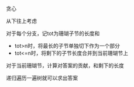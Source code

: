 贪心

从下往上考虑

对于每个分支，记tot为珊瑚子节的长度和

-   tot>n时，将最长的子节单独切下作为一个部分
-   tot<=n时，将剩下的子节长度合并到当前珊瑚节上

对于当前珊瑚节，计算对答案的贡献，和剩下的长度

递归遍历一遍树就可以求出答案

